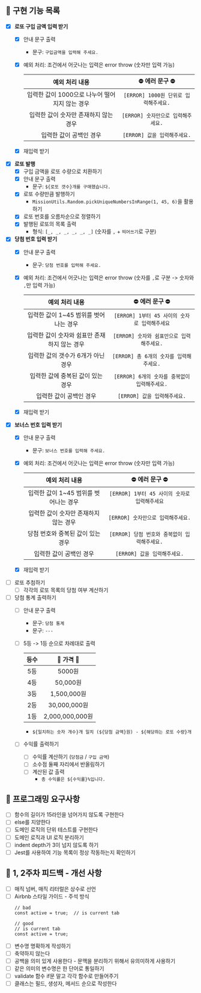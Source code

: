 ## 📁 구현 기능 목록
- [X] **로또 구입 금액 입력 받기**
  - [X] 안내 문구 출력
    - 문구: `구입금액을 입력해 주세요.`
  - [X] 예외 처리: 조건에서 어긋나는 입력은 error throw (숫자만 입력 가능)

    | 예외 처리 내용 | ⛔️ 에러 문구 ⛔️ |
    | :-------------: | :-----------: |
    | 입력한 값이 1000으로 나누어 떨어지지 않는 경우 | `[ERROR] 1000원 단위로 입력해주세요.` |
    | 입력한 값이 숫자만 존재하지 않는 경우 | `[ERROR] 숫자만으로 입력해주세요.` |
    | 입력한 값이 공백인 경우 | `[ERROR] 값을 입력해주세요.` |
  - [X] 재입력 받기
- [X] **로또 발행**
  - [X] 구입 금액을 로또 수량으로 치환하기
  - [X] 안내 문구 출력
    - 문구: `${로또 갯수}개를 구매했습니다.`
  - [X] 로또 수량만큼 발행하기
    - `MissionUtils.Random.pickUniqueNumbersInRange(1, 45, 6)`을 활용하기
  - [X] 로또 번호를 오름차순으로 정렬하기
  - [X] 발행된 로또의 목록 출력
    - 형식: `[_, _, _, _, _, _]` (숫자를 `,` + `띄어쓰기`로 구분)
- [X] **당첨 번호 입력 받기**
  - [X] 안내 문구 출력
    - 문구: `당첨 번호를 입력해 주세요.`
  - [X] 예외 처리: 조건에서 어긋나는 입력은 error throw (숫자를 `,`로 구분 -> 숫자와 `,`만 입력 가능)

    | 예외 처리 내용 | ⛔️ 에러 문구 ⛔️ |
    | :-------------: | :-----------: |
    | 입력한 값이 1~45 범위를 벗어나는 경우 | `[ERROR] 1부터 45 사이의 숫자로 입력해주세요` |
    | 입력한 값이 숫자와 쉼표만 존재하지 않는 경우 | `[ERROR] 숫자와 쉼표만으로 입력해주세요.` |
    | 입력한 값의 갯수가 6개가 아닌 경우 | `[ERROR] 총 6개의 숫자를 입력해주세요.` |
    | 입력한 값에 중복된 값이 있는 경우 | `[ERROR] 6개의 숫자를 중복없이 입력해주세요.` |
    | 입력한 값이 공백인 경우 | `[ERROR] 값을 입력해주세요.` |
  - [X] 재입력 받기
- [X] **보너스 번호 입력 받기**
  - [X] 안내 문구 출력
    - 문구: `보너스 번호를 입력해 주세요.`
  - [X] 예외 처리: 조건에서 어긋나는 입력은 error throw (숫자만 입력 가능)

    | 예외 처리 내용 | ⛔️ 에러 문구 ⛔️ |
    | :-------------: | :-----------: |
    | 입력한 값이 1~45 범위를 벗어나는 경우 | `[ERROR] 1부터 45 사이의 숫자로 입력해주세요` |
    | 입력한 값이 숫자만 존재하지 않는 경우 | `[ERROR] 숫자만으로 입력해주세요.` |
    | 당첨 번호와 중복된 값이 있는 경우 | `[ERROR] 당첨 번호와 중복없이 입력해주세요.` |
    | 입력한 값이 공백인 경우 | `[ERROR] 값을 입력해주세요.` |
  - [X] 재입력 받기
- [ ] 로또 추첨하기
  - [ ] 각각의 로또 목록의 당첨 여부 계산하기
- [ ] 당첨 통계 출력하기
  - [ ] 안내 문구 출력
    - 문구: `당첨 통계`
    - 문구: `---`
  - [ ] 5등 -> 1등 순으로 차례대로 출력

    | 등수 | 💸 가격 💸 |
    | :----: | :----: |
    | 5등 | 5000원 |
    | 4등 | 50,000원 |
    | 3등 | 1,500,000원 |
    | 2등 | 30,000,000원 |
    | 1등 | 2,000,000,000원 |
    - `${일치하는 숫자 개수}개 일치 (${당첨 금액}원) - ${해당하는 로또 수량}개`
  - [ ] 수익률 출력하기
    - [ ] 수익률 계산하기 (`당첨금` / `구입 금액`)
    - [ ] 소수점 둘째 자리에서 반올림하기
    - [ ] 계산된 값 출력
      - `총 수익률은 ${수익률}%입니다.`
    

## 💫 프로그래밍 요구사항
- [ ] 함수의 길이가 15라인을 넘어가지 않도록 구현한다
- [ ] else를 지양한다
- [ ] 도메인 로직의 단위 테스트를 구현한다
- [ ] 도메인 로직과 UI 로직 분리하기
- [ ] indent depth가 3이 넘지 않도록 하기
- [ ] Jest를 사용하여 기능 목록이 정상 작동하는지 확인하기

## 🧚 1, 2주차 피드백 - 개선 사항
- [ ] 매직 넘버, 매직 리터럴은 상수로 선언
- [ ] Airbnb 스타일 가이드 - 주석 방식
  ```
  // bad
  const active = true;  // is current tab

  // good
  // is current tab
  const active = true;
  ```
- [ ] 변수명 명확하게 작성하기
- [ ] 축약하지 않는다
- [ ] 공백을 의미 있게 사용한다 - 문맥을 분리하기 위해서 유의미하게 사용하기
- [ ] 같은 의미의 변수명은 한 단어로 통일하기
- [ ] validate 함수 if문 말고 각각 함수로 만들어주기
- [ ] 클래스는 필드, 생성자, 메서드 순으로 작성한다
